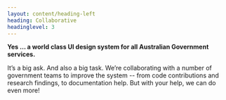 ```yaml
---
layout: content/heading-left
heading: Collaborative
headinglevel: 3
---
```


**Yes … a world class UI design system for all Australian Government services.**

It’s a big ask. And also a big task. We’re collaborating with a number of government teams to improve the system -- from code contributions and research findings, to documentation help. But with your help, we can do even more!
